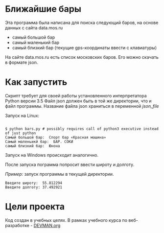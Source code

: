 # Ближайшие бары

Эта программа была написана для поиска следующий баров, на основе данных с сайта data.mos.ru  
	
* самый большой бар
* самый маленький бар
* самый близкий бар (текущие gps-координаты ввести с клавиатуры)

На сайте data.mos.ru есть список московских баров. Его можно скачать в формате json.  

# Как запустить

Скрипт требует для своей работы установленного интерпретатора Python версии 3.5
Файл json должен быть в той же директории, что и файл программы. Название файла json храниться в переменной *json_file*

Запуск на Linux:

```#!bash

$ python bars.py # possibly requires call of python3 executive instead of just python
Самый большой бар:  Спорт бар «Красная машина»
Самый маленьикй бар:  БАР. СОКИ
самый близкий бар:  Юнона

```

Запуск на Windows происходит аналогично.

После запуска пограмма попросит ввести широту и долготу.  

*Пример:* запуск программы в текущей директории.   

    Введите широту:  55.812294
    Введите долготу: 37.492921  
     
# Цели проекта

Код создан в учебных целях. В рамках учебного курса по веб-разработке - [DEVMAN.org](https://devman.org)
